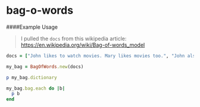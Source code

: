 # bag-o-words

####Example Usage

> I pulled the `docs` from this wikipedia article: https://en.wikipedia.org/wiki/Bag-of-words_model

```ruby
docs = ["John likes to watch movies. Mary likes movies too.", "John also likes to watch football games."]

my_bag = BagOfWords.new(docs)

p my_bag.dictionary

my_bag.bag.each do |b|
  p b
end
```
